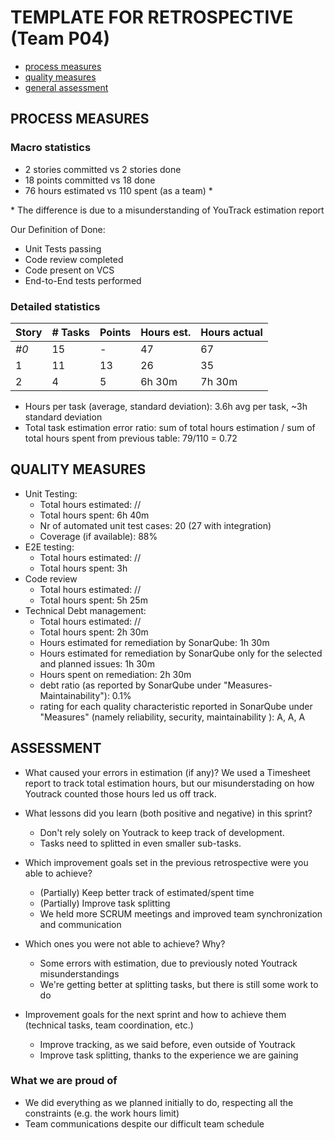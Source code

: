 # TEMPLATE FOR RETROSPECTIVE (Team P04)

- [process measures](#process-measures)
- [quality measures](#quality-measures)
- [general assessment](#assessment)

## PROCESS MEASURES

### Macro statistics

- 2 stories committed vs 2 stories done
- 18 points committed vs 18 done
- 76 hours estimated vs 110 spent (as a team) \*

\* The difference is due to a misunderstanding of YouTrack estimation report

Our Definition of Done:

- Unit Tests passing
- Code review completed
- Code present on VCS
- End-to-End tests performed

### Detailed statistics

| Story | # Tasks | Points | Hours est. | Hours actual |
| ----- | ------- | ------ | ---------- | ------------ |
| _#0_  | 15      | -      | 47         | 67           |
| 1     | 11      | 13     | 26         | 35           |
| 2     | 4       | 5      | 6h 30m     | 7h 30m       |

- Hours per task (average, standard deviation): 3.6h avg per task, ~3h standard deviation
- Total task estimation error ratio: sum of total hours estimation / sum of total hours spent from previous table: 79/110 = 0.72

## QUALITY MEASURES

- Unit Testing:
  - Total hours estimated: //
  - Total hours spent: 6h 40m
  - Nr of automated unit test cases: 20 (27 with integration)
  - Coverage (if available): 88%
- E2E testing:
  - Total hours estimated: //
  - Total hours spent: 3h
- Code review
  - Total hours estimated: //
  - Total hours spent: 5h 25m
- Technical Debt management:
  - Total hours estimated: //
  - Total hours spent: 2h 30m
  - Hours estimated for remediation by SonarQube: 1h 30m
  - Hours estimated for remediation by SonarQube only for the selected and planned issues: 1h 30m
  - Hours spent on remediation: 2h 30m
  - debt ratio (as reported by SonarQube under "Measures-Maintainability"): 0.1%
  - rating for each quality characteristic reported in SonarQube under "Measures" (namely reliability, security, maintainability ): A, A, A

## ASSESSMENT

- What caused your errors in estimation (if any)? We used a Timesheet report to track total estimation hours, but our misunderstading on how Youtrack counted those hours led us off track.

- What lessons did you learn (both positive and negative) in this sprint?

  - Don't rely solely on Youtrack to keep track of development.
  - Tasks need to splitted in even smaller sub-tasks.

- Which improvement goals set in the previous retrospective were you able to achieve?

  - (Partially) Keep better track of estimated/spent time
  - (Partially) Improve task splitting
  - We held more SCRUM meetings and improved team synchronization and communication

- Which ones you were not able to achieve? Why?

  - Some errors with estimation, due to previously noted Youtrack misunderstandings
  - We're getting better at splitting tasks, but there is still some work to do

- Improvement goals for the next sprint and how to achieve them (technical tasks, team coordination, etc.)
  - Improve tracking, as we said before, even outside of Youtrack
  - Improve task splitting, thanks to the experience we are gaining

### What we are proud of

- We did everything as we planned initially to do, respecting all the constraints (e.g. the work hours limit)
- Team communications despite our difficult team schedule
